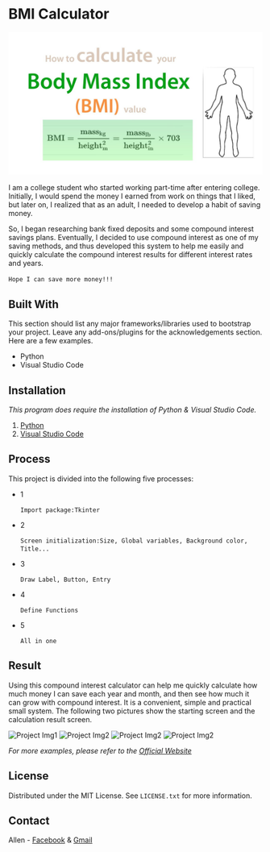 # BMI Calculator
![Project Img](/252201723_2710138512622162_9114199635413314068_n.jpg)

I am a college student who started working part-time after entering college. Initially, I would spend the money I earned from work on things that I liked, but later on, I realized that as an adult, I needed to develop a habit of saving money. 

So, I began researching bank fixed deposits and some compound interest savings plans. Eventually, I decided to use compound interest as one of my saving methods, and thus developed this system to help me easily and quickly calculate the compound interest results for different interest rates and years.

`Hope I can save more money!!!`


## Built With

This section should list any major frameworks/libraries used to bootstrap your project. Leave any add-ons/plugins for the acknowledgements section. Here are a few examples.

* Python
* Visual Studio Code

## Installation

_This program does require the installation of Python & Visual Studio Code._

1. [Python](https://www.python.org)
2. [Visual Studio Code](https://code.visualstudio.com)


## Process

This project is divided into the following five processes:
* 1
  ```
  Import package:Tkinter
  ```
* 2
  ```
  Screen initialization:Size, Global variables, Background color, Title...
  ```
* 3
  ```
  Draw Label, Button, Entry
  ```
* 4
  ```
  Define Functions
  ```
* 5
  ```
  All in one
  ```
  
  
## Result

Using this compound interest calculator can help me quickly calculate how much money I can save each year and month, and then see how much it can grow with compound interest. It is a convenient, simple and practical small system. The following two pictures show the starting screen and the calculation result screen.

![Project Img1](/beach.jpg)
![Project Img2](/venom.jpg)
![Project Img2](/IMG_1285.JPG)
![Project Img2](/IMG_3034.jpg)

_For more examples, please refer to the [Official Website](https://www.tripletw.com)_


## License

Distributed under the MIT License. See `LICENSE.txt` for more information.


## Contact

Allen - [Facebook](https://www.tripletw.com) & [Gmail](wang0911309998@gmail.com)
